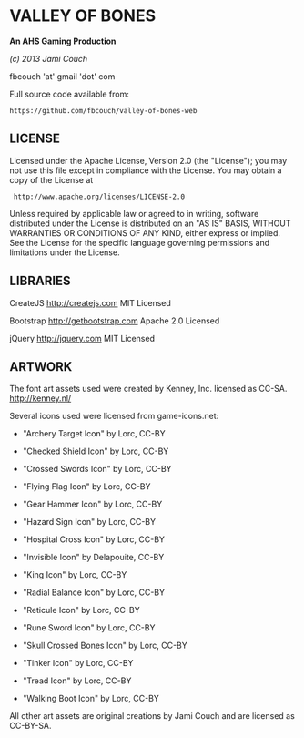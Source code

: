 # VALLEY OF BONES #

**An AHS Gaming Production**

_(c) 2013 Jami Couch_

fbcouch 'at' gmail 'dot' com

Full source code available from:
	
	https://github.com/fbcouch/valley-of-bones-web

## LICENSE ##

Licensed under the Apache License, Version 2.0 (the "License");
you may not use this file except in compliance with the License.
You may obtain a copy of the License at

     http://www.apache.org/licenses/LICENSE-2.0

Unless required by applicable law or agreed to in writing, software
distributed under the License is distributed on an "AS IS" BASIS,
WITHOUT WARRANTIES OR CONDITIONS OF ANY KIND, either express or implied.
See the License for the specific language governing permissions and
limitations under the License.

## LIBRARIES ##

CreateJS	http://createjs.com
MIT Licensed

Bootstrap	http://getbootstrap.com
Apache 2.0 Licensed

jQuery		http://jquery.com
MIT Licensed

## ARTWORK ##

The font art assets used were created by Kenney, Inc. licensed as CC-SA.
	http://kenney.nl/
	
Several icons used were licensed from game-icons.net:

- "Archery Target Icon" by Lorc, CC-BY

- "Checked Shield Icon" by Lorc, CC-BY

- "Crossed Swords Icon" by Lorc, CC-BY

- "Flying Flag Icon" by Lorc, CC-BY

- "Gear Hammer Icon" by Lorc, CC-BY

- "Hazard Sign Icon" by Lorc, CC-BY

- "Hospital Cross Icon" by Lorc, CC-BY

- "Invisible Icon" by Delapouite, CC-BY

- "King Icon" by Lorc, CC-BY

- "Radial Balance Icon" by Lorc, CC-BY

- "Reticule Icon" by Lorc, CC-BY

- "Rune Sword Icon" by Lorc, CC-BY  

- "Skull Crossed Bones Icon" by Lorc, CC-BY

- "Tinker Icon" by Lorc, CC-BY

- "Tread Icon" by Lorc, CC-BY

- "Walking Boot Icon" by Lorc, CC-BY


All other art assets are original creations by Jami Couch and are licensed as CC-BY-SA.



